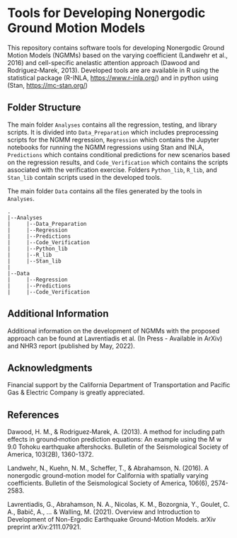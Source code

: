 # Tools for Developing Nonergodic Ground Motion Models

This repository contains software tools for developing Nonergodic Ground Motion Models (NGMMs) based on the varying coefficient (Landwehr et al., 2016) and cell-specific anelastic attention approach (Dawood and Rodriguez‐Marek, 2013). 
Developed tools are are available in R using the statistical package (R-INLA, https://www.r-inla.org/) and in python using (Stan, https://mc-stan.org/)

## Folder Structure
The main folder ``Analyses`` contains all the regression, testing, and library scripts. 
It is divided into ``Data_Preparation`` which includes preprocessing scripts for the NGMM regression, ``Regression`` which contains the Jupyter notebooks for running the NGMM regressions using Stan and INLA, ``Predictions`` which contains conditional predictions for new scenarios based on the regression results, and ``Code_Verification`` which contains the scripts associated with the verification exercise. 
Folders ``Python_lib``, ``R_lib``, and ``Stan_lib`` contain scripts used in the developed tools.

The main folder ``Data`` contains all the files generated by the tools in ``Analyses``.

    .
    |--Analyses
    |     |--Data_Preparation
    |     |--Regression
    |     |--Predictions
    |     |--Code_Verification
    |     |--Python_lib
    |     |--R_lib
    |     |--Stan_lib
    |
    |--Data
    |     |--Regression
    |     |--Predictions
    |     |--Code_Verification

## Additional Information
Additional information on the development of NGMMs with the proposed approach can be found at Lavrentiadis et al. (In Press - Available in ArXiv) and NHR3 report (published by May, 2022).

## Acknowledgments 
Financial support by the California Department of Transportation and Pacific Gas & Electric Company is greatly appreciated.  

## References
Dawood, H. M., & Rodriguez‐Marek, A. (2013). A method for including path effects in ground‐motion prediction equations: An example using the M w 9.0 Tohoku earthquake aftershocks. Bulletin of the Seismological Society of America, 103(2B), 1360-1372.

Landwehr, N., Kuehn, N. M., Scheffer, T., & Abrahamson, N. (2016). A nonergodic ground‐motion model for California with spatially varying coefficients. Bulletin of the Seismological Society of America, 106(6), 2574-2583.

Lavrentiadis, G., Abrahamson, N. A., Nicolas, K. M., Bozorgnia, Y., Goulet, C. A., Babič, A., ... & Walling, M. (2021). Overview and Introduction to Development of Non-Ergodic Earthquake Ground-Motion Models. arXiv preprint arXiv:2111.07921.
